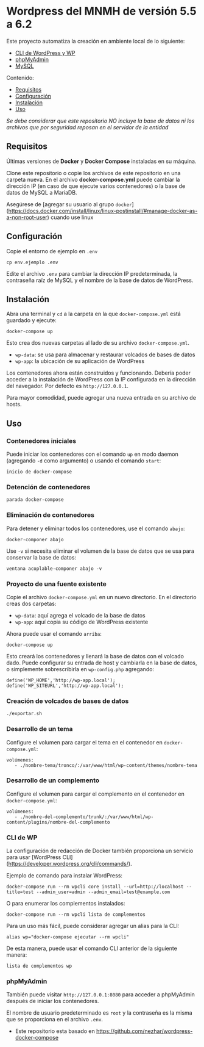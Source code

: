 # Wordpress del MNMH de versión 5.5 a 6.2

Este proyecto automatiza la creación en ambiente local de lo siguiente:

- [CLI de WordPress y WP](https://hub.docker.com/_/wordpress/)
- [phpMyAdmin](https://hub.docker.com/r/phpmyadmin/phpmyadmin/)
- [MySQL](https://hub.docker.com/_/mysql/)

Contenido:

- [Requisitos](#requisitos)
- [Configuración](#configuración)
- [Instalación](#instalación)
- [Uso](#uso)

_Se debe considerar que este repositorio NO incluye la base de datos ni los archivos que por seguridad reposan en el servidor de la entidad_

## Requisitos

Últimas versiones de **Docker** y **Docker Compose** instaladas en su máquina.

Clone este repositorio o copie los archivos de este repositorio en una carpeta nueva. En el archivo **docker-compose.yml** puede cambiar la dirección IP (en caso de que ejecute varios contenedores) o la base de datos de MySQL a MariaDB.

Asegúrese de [agregar su usuario al grupo `docker`] (https://docs.docker.com/install/linux/linux-postinstall/#manage-docker-as-a-non-root-user) cuando use linux

## Configuración

Copie el entorno de ejemplo en `.env`

```
cp env.ejemplo .env
```

Edite el archivo `.env` para cambiar la dirección IP predeterminada, la contraseña raíz de MySQL y el nombre de la base de datos de WordPress.

## Instalación

Abra una terminal y `cd` a la carpeta en la que `docker-compose.yml` está guardado y ejecute:

```
docker-compose up
```

Esto crea dos nuevas carpetas al lado de su archivo `docker-compose.yml`.

- `wp-data`: se usa para almacenar y restaurar volcados de bases de datos
- `wp-app`: la ubicación de su aplicación de WordPress

Los contenedores ahora están construidos y funcionando. Debería poder acceder a la instalación de WordPress con la IP configurada en la dirección del navegador. Por defecto es `http://127.0.0.1`.

Para mayor comodidad, puede agregar una nueva entrada en su archivo de hosts.

## Uso

### Contenedores iniciales

Puede iniciar los contenedores con el comando `up` en modo daemon (agregando `-d` como argumento) o usando el comando `start`:

```
inicio de docker-compose
```

### Detención de contenedores

```
parada docker-compose
```

### Eliminación de contenedores

Para detener y eliminar todos los contenedores, use el comando `abajo`:

```
docker-componer abajo
```

Use `-v` si necesita eliminar el volumen de la base de datos que se usa para conservar la base de datos:

```
ventana acoplable-componer abajo -v
```

### Proyecto de una fuente existente

Copie el archivo `docker-compose.yml` en un nuevo directorio. En el directorio creas dos carpetas:

- `wp-data`: aquí agrega el volcado de la base de datos
- `wp-app`: aquí copia su código de WordPress existente

Ahora puede usar el comando `arriba`:

```
docker-compose up
```

Esto creará los contenedores y llenará la base de datos con el volcado dado. Puede configurar su entrada de host y cambiarla en la base de datos, o simplemente sobrescribirla en `wp-config.php` agregando:

```
define('WP_HOME','http://wp-app.local');
define('WP_SITEURL','http://wp-app.local');
```

### Creación de volcados de bases de datos

```
./exportar.sh
```

### Desarrollo de un tema

Configure el volumen para cargar el tema en el contenedor en `docker-compose.yml`:

```
volúmenes:
   - ./nombre-tema/tronco/:/var/www/html/wp-content/themes/nombre-tema
```

### Desarrollo de un complemento

Configure el volumen para cargar el complemento en el contenedor en `docker-compose.yml`:

```
volúmenes:
   - ./nombre-del-complemento/trunk/:/var/www/html/wp-content/plugins/nombre-del-complemento
```

### CLI de WP

La configuración de redacción de Docker también proporciona un servicio para usar [WordPress CLI] (https://developer.wordpress.org/cli/commands/).

Ejemplo de comando para instalar WordPress:

```
docker-compose run --rm wpcli core install --url=http://localhost --title=test --admin_user=admin --admin_email=test@example.com
```

O para enumerar los complementos instalados:

```
docker-compose run --rm wpcli lista de complementos
```

Para un uso más fácil, puede considerar agregar un alias para la CLI:

```
alias wp="docker-compose ejecutar --rm wpcli"
```

De esta manera, puede usar el comando CLI anterior de la siguiente manera:

```
lista de complementos wp
```

### phpMyAdmin

También puede visitar `http://127.0.0.1:8080` para acceder a phpMyAdmin después de iniciar los contenedores.

El nombre de usuario predeterminado es `root` y la contraseña es la misma que se proporciona en el archivo `.env`.

- Este repositorio esta basado en https://github.com/nezhar/wordpress-docker-compose
